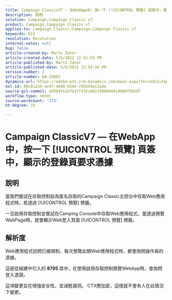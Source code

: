 ```yaml
---
title: Campaign ClassicV7 — 在WebApp中，按一下 [!UICONTROL 預覽] 頁簽中，顯示的登錄頁要求憑據
description: 說明
solution: Campaign,Campaign Classic v7
product: Campaign,Campaign Classic v7
applies-to: Campaign Classic,Campaign,Campaign Classic v7
keywords: KCS
resolution: Resolution
internal-notes: null
bug: false
article-created-by: Marta Zator
article-created-date: 5/6/2022 12:52:53 PM
article-published-by: Marta Zator
article-published-date: 5/6/2022 12:54:34 PM
version-number: 2
article-number: KA-15081
dynamics-url: https://adobe-ent.crm.dynamics.com/main.aspx?forceUCI=1&pagetype=entityrecord&etn=knowledgearticle&id=aab90d70-3bcd-ec11-a7b5-6045bd00dbbc
exl-id: 86c812a6-ac97-4600-b54e-7d5d54ac2ada
source-git-commit: a59847e2e7e37f432cb01150b9444cd9dbf585df
workflow-type: tm+mt
source-wordcount: '173'
ht-degree: 1%

---
```


# Campaign ClassicV7 — 在WebApp中，按一下 [!UICONTROL 預覽] 頁簽中，顯示的登錄頁要求憑據

## 說明


當我們嘗試在存取控制設為匿名存取的Campaign Classic主控台中存取Web應用程式時，若透過 [!UICONTROL 預覽] 標籤。

一旦啟用存取控制並嘗試在Camping Console中存取Web應用程式，當透過預覽WebPage時，就會顯示Web登入頁面 [!UICONTROL 預覽] 標籤。


## 解析度


Web應用程式訪問已被限制，每次預覽此類Web應用程式時，都會詢問操作員的憑據。

這是從組建中引入的 <b>8795 </b>其中，在使用啟用存取控制預覽WebApp時，會詢問登入憑證。

這項變更旨在增強安全性，並減輕漏洞。 CTX應加密，這樣就不會有人在此情況下變更。
